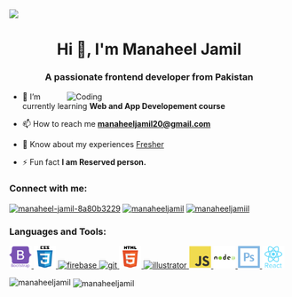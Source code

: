 
<img align="center" width="1100" src="https://encrypted-tbn0.gstatic.com/images?q=tbn:ANd9GcTXfX7QEFTGW2ChG_mn_uw6-vpIHBp94q4KDw&usqp=CAU">
<h1 align="center">Hi 👋, I'm Manaheel Jamil</h1>
<h3 align="center">A passionate frontend developer from Pakistan</h3>
<img align="right" alt="Coding" width="400" src="https://encrypted-tbn0.gstatic.com/images?q=tbn:ANd9GcSBT9rAF0sZcEFEs9AFc0SlgUoomKeUZ87OsA&usqp=CAU">

- 🌱 I’m currently learning **Web and App Developement course**

- 📫 How to reach me **manaheeljamil20@gmail.com**

- 📄 Know about my experiences [Fresher](Fresher)

- ⚡ Fun fact **I am Reserved person.**

<h3 align="left">Connect with me:</h3>
<p align="left">
<a href="https://linkedin.com/in/manaheel-jamil-8a80b3229" target="blank"><img align="center" src="https://raw.githubusercontent.com/rahuldkjain/github-profile-readme-generator/master/src/images/icons/Social/linked-in-alt.svg" alt="manaheel-jamil-8a80b3229" height="30" width="40" /></a>
<a href="https://fb.com/manaheeljamil" target="blank"><img align="center" src="https://raw.githubusercontent.com/rahuldkjain/github-profile-readme-generator/master/src/images/icons/Social/facebook.svg" alt="manaheeljamil" height="30" width="40" /></a>
<a href="https://instagram.com/manaheeljamiil" target="blank"><img align="center" src="https://raw.githubusercontent.com/rahuldkjain/github-profile-readme-generator/master/src/images/icons/Social/instagram.svg" alt="manaheeljamiil" height="30" width="40" /></a>
</p>

<h3 align="left">Languages and Tools:</h3>
<p align="left"> <a href="https://getbootstrap.com" target="_blank" rel="noreferrer"> <img src="https://raw.githubusercontent.com/devicons/devicon/master/icons/bootstrap/bootstrap-plain-wordmark.svg" alt="bootstrap" width="40" height="40"/> </a> <a href="https://www.w3schools.com/css/" target="_blank" rel="noreferrer"> <img src="https://raw.githubusercontent.com/devicons/devicon/master/icons/css3/css3-original-wordmark.svg" alt="css3" width="40" height="40"/> </a> <a href="https://firebase.google.com/" target="_blank" rel="noreferrer"> <img src="https://www.vectorlogo.zone/logos/firebase/firebase-icon.svg" alt="firebase" width="40" height="40"/> </a> <a href="https://git-scm.com/" target="_blank" rel="noreferrer"> <img src="https://www.vectorlogo.zone/logos/git-scm/git-scm-icon.svg" alt="git" width="40" height="40"/> </a> <a href="https://www.w3.org/html/" target="_blank" rel="noreferrer"> <img src="https://raw.githubusercontent.com/devicons/devicon/master/icons/html5/html5-original-wordmark.svg" alt="html5" width="40" height="40"/> </a> <a href="https://www.adobe.com/in/products/illustrator.html" target="_blank" rel="noreferrer"> <img src="https://www.vectorlogo.zone/logos/adobe_illustrator/adobe_illustrator-icon.svg" alt="illustrator" width="40" height="40"/> </a> <a href="https://developer.mozilla.org/en-US/docs/Web/JavaScript" target="_blank" rel="noreferrer"> <img src="https://raw.githubusercontent.com/devicons/devicon/master/icons/javascript/javascript-original.svg" alt="javascript" width="40" height="40"/> </a> <a href="https://nodejs.org" target="_blank" rel="noreferrer"> <img src="https://raw.githubusercontent.com/devicons/devicon/master/icons/nodejs/nodejs-original-wordmark.svg" alt="nodejs" width="40" height="40"/> </a> <a href="https://www.photoshop.com/en" target="_blank" rel="noreferrer"> <img src="https://raw.githubusercontent.com/devicons/devicon/master/icons/photoshop/photoshop-line.svg" alt="photoshop" width="40" height="40"/> </a> <a href="https://reactjs.org/" target="_blank" rel="noreferrer"> <img src="https://raw.githubusercontent.com/devicons/devicon/master/icons/react/react-original-wordmark.svg" alt="react" width="40" height="40"/> </a> </p>

<p><img align="left" src="https://github-readme-stats.vercel.app/api/top-langs?username=manaheeljamil&show_icons=true&locale=en&layout=compact" alt="manaheeljamil" /></p>

<p>&nbsp;<img align="center" src="https://github-readme-stats.vercel.app/api?username=manaheeljamil&show_icons=true&locale=en" alt="manaheeljamil" /></p>

